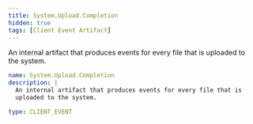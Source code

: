```yaml
---
title: System.Upload.Completion
hidden: true
tags: [Client Event Artifact]
---
```


An internal artifact that produces events for every file that is
uploaded to the system.


```yaml
name: System.Upload.Completion
description: |
  An internal artifact that produces events for every file that is
  uploaded to the system.

type: CLIENT_EVENT

```
